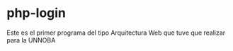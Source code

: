 # php-login

Este es el primer programa del tipo Arquitectura Web que tuve que realizar para la UNNOBA
